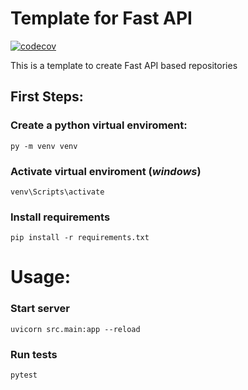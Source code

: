 # Template for Fast API
[![codecov](https://codecov.io/gh/Maua-Dev/mss-gerenciamento-usuarios/branch/main/graph/badge.svg?token=SZ815UNBXK)](https://codecov.io/gh/Maua-Dev/mss-gerenciamento-usuarios)


This is a template to create Fast API based repositories 

## First Steps:

### Create a python virtual enviroment:
    py -m venv venv

### Activate virtual enviroment (*windows*)
    venv\Scripts\activate

### Install requirements
    pip install -r requirements.txt

# Usage:

### Start server
    uvicorn src.main:app --reload

### Run tests
    pytest
